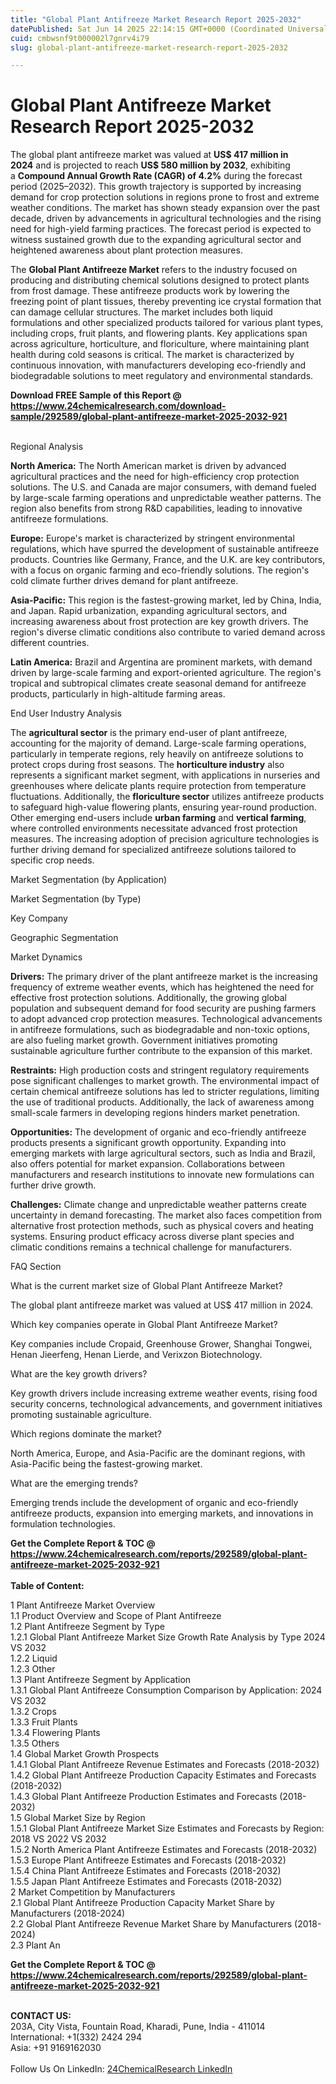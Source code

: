 ```yaml
---
title: "Global Plant Antifreeze Market Research Report 2025-2032"
datePublished: Sat Jun 14 2025 22:14:15 GMT+0000 (Coordinated Universal Time)
cuid: cmbwsnf9t000002l7gnrv4i79
slug: global-plant-antifreeze-market-research-report-2025-2032

---
```


# Global Plant Antifreeze Market Research Report 2025-2032

<p>The global plant antifreeze market was valued at <strong>US$ 417 million in 2024</strong> and is projected to reach <strong>US$ 580 million by 2032</strong>, exhibiting a <strong>Compound Annual Growth Rate (CAGR) of 4.2%</strong> during the forecast period (2025–2032). This growth trajectory is supported by increasing demand for crop protection solutions in regions prone to frost and extreme weather conditions. The market has shown steady expansion over the past decade, driven by advancements in agricultural technologies and the rising need for high-yield farming practices. The forecast period is expected to witness sustained growth due to the expanding agricultural sector and heightened awareness about plant protection measures.</p><p>
</p><p>The <strong>Global Plant Antifreeze Market</strong> refers to the industry focused on producing and distributing chemical solutions designed to protect plants from frost damage. These antifreeze products work by lowering the freezing point of plant tissues, thereby preventing ice crystal formation that can damage cellular structures. The market includes both liquid formulations and other specialized products tailored for various plant types, including crops, fruit plants, and flowering plants. Key applications span across agriculture, horticulture, and floriculture, where maintaining plant health during cold seasons is critical. The market is characterized by continuous innovation, with manufacturers developing eco-friendly and biodegradable solutions to meet regulatory and environmental standards.</p><div><b>Download FREE Sample of this Report @ 
            <a href="https://www.24chemicalresearch.com/download-sample/292589/global-plant-antifreeze-market-2025-2032-921">
            https://www.24chemicalresearch.com/download-sample/292589/global-plant-antifreeze-market-2025-2032-921</a></b></div><br><p>
Regional Analysis</p><p>
</p><p><strong>North America:</strong> The North American market is driven by advanced agricultural practices and the need for high-efficiency crop protection solutions. The U.S. and Canada are major consumers, with demand fueled by large-scale farming operations and unpredictable weather patterns. The region also benefits from strong R&amp;D capabilities, leading to innovative antifreeze formulations.</p><p>
</p><p><strong>Europe:</strong> Europe's market is characterized by stringent environmental regulations, which have spurred the development of sustainable antifreeze products. Countries like Germany, France, and the U.K. are key contributors, with a focus on organic farming and eco-friendly solutions. The region's cold climate further drives demand for plant antifreeze.</p><p>
</p><p><strong>Asia-Pacific:</strong> This region is the fastest-growing market, led by China, India, and Japan. Rapid urbanization, expanding agricultural sectors, and increasing awareness about frost protection are key growth drivers. The region's diverse climatic conditions also contribute to varied demand across different countries.</p><p>
</p><p><strong>Latin America:</strong> Brazil and Argentina are prominent markets, with demand driven by large-scale farming and export-oriented agriculture. The region's tropical and subtropical climates create seasonal demand for antifreeze products, particularly in high-altitude farming areas.</p><p>
End User Industry Analysis</p><p>
</p><p>The <strong>agricultural sector</strong> is the primary end-user of plant antifreeze, accounting for the majority of demand. Large-scale farming operations, particularly in temperate regions, rely heavily on antifreeze solutions to protect crops during frost seasons. The <strong>horticulture industry</strong> also represents a significant market segment, with applications in nurseries and greenhouses where delicate plants require protection from temperature fluctuations. Additionally, the <strong>floriculture sector</strong> utilizes antifreeze products to safeguard high-value flowering plants, ensuring year-round production. Other emerging end-users include <strong>urban farming</strong> and <strong>vertical farming</strong>, where controlled environments necessitate advanced frost protection measures. The increasing adoption of precision agriculture technologies is further driving demand for specialized antifreeze solutions tailored to specific crop needs.</p><p>
Market Segmentation (by Application)</p><p>
</p><p>
Market Segmentation (by Type)</p><p>
</p><p>
Key Company</p><p>
</p><p>
Geographic Segmentation</p><p>
</p><p>
Market Dynamics</p><p>
</p><p><strong>Drivers:</strong> The primary driver of the plant antifreeze market is the increasing frequency of extreme weather events, which has heightened the need for effective frost protection solutions. Additionally, the growing global population and subsequent demand for food security are pushing farmers to adopt advanced crop protection measures. Technological advancements in antifreeze formulations, such as biodegradable and non-toxic options, are also fueling market growth. Government initiatives promoting sustainable agriculture further contribute to the expansion of this market.</p><p>
</p><p><strong>Restraints:</strong> High production costs and stringent regulatory requirements pose significant challenges to market growth. The environmental impact of certain chemical antifreeze solutions has led to stricter regulations, limiting the use of traditional products. Additionally, the lack of awareness among small-scale farmers in developing regions hinders market penetration.</p><p>
</p><p><strong>Opportunities:</strong> The development of organic and eco-friendly antifreeze products presents a significant growth opportunity. Expanding into emerging markets with large agricultural sectors, such as India and Brazil, also offers potential for market expansion. Collaborations between manufacturers and research institutions to innovate new formulations can further drive growth.</p><p>
</p><p><strong>Challenges:</strong> Climate change and unpredictable weather patterns create uncertainty in demand forecasting. The market also faces competition from alternative frost protection methods, such as physical covers and heating systems. Ensuring product efficacy across diverse plant species and climatic conditions remains a technical challenge for manufacturers.</p><p>
FAQ Section</p><p>
What is the current market size of Global Plant Antifreeze Market?</p><p>
</p><p>The global plant antifreeze market was valued at US$ 417 million in 2024.</p><p>
Which key companies operate in Global Plant Antifreeze Market?</p><p>
</p><p>Key companies include Cropaid, Greenhouse Grower, Shanghai Tongwei, Henan Jieerfeng, Henan Lierde, and Verixzon Biotechnology.</p><p>
What are the key growth drivers?</p><p>
</p><p>Key growth drivers include increasing extreme weather events, rising food security concerns, technological advancements, and government initiatives promoting sustainable agriculture.</p><p>
Which regions dominate the market?</p><p>
</p><p>North America, Europe, and Asia-Pacific are the dominant regions, with Asia-Pacific being the fastest-growing market.</p><p>
What are the emerging trends?</p><p>
</p><p>Emerging trends include the development of organic and eco-friendly antifreeze products, expansion into emerging markets, and innovations in formulation technologies.</p>

<div><b>Get the Complete Report & TOC @ 
            <a href="https://www.24chemicalresearch.com/reports/292589/global-plant-antifreeze-market-2025-2032-921">
            https://www.24chemicalresearch.com/reports/292589/global-plant-antifreeze-market-2025-2032-921</a></b></div><br>
            <b>Table of Content:</b><p>1 Plant Antifreeze Market Overview<br />
    1.1 Product Overview and Scope of Plant Antifreeze<br />
    1.2 Plant Antifreeze Segment by Type<br />
        1.2.1 Global Plant Antifreeze Market Size Growth Rate Analysis by Type 2024 VS 2032<br />
        1.2.2 Liquid<br />
        1.2.3 Other<br />
    1.3 Plant Antifreeze Segment by Application<br />
        1.3.1 Global Plant Antifreeze Consumption Comparison by Application: 2024 VS 2032<br />
        1.3.2 Crops<br />
        1.3.3 Fruit Plants<br />
        1.3.4 Flowering Plants<br />
        1.3.5 Others<br />
    1.4 Global Market Growth Prospects<br />
        1.4.1 Global Plant Antifreeze Revenue Estimates and Forecasts (2018-2032)<br />
        1.4.2 Global Plant Antifreeze Production Capacity Estimates and Forecasts (2018-2032)<br />
        1.4.3 Global Plant Antifreeze Production Estimates and Forecasts (2018-2032)<br />
    1.5 Global Market Size by Region<br />
        1.5.1 Global Plant Antifreeze Market Size Estimates and Forecasts by Region: 2018 VS 2022 VS 2032<br />
        1.5.2 North America Plant Antifreeze Estimates and Forecasts (2018-2032)<br />
        1.5.3 Europe Plant Antifreeze Estimates and Forecasts (2018-2032)<br />
        1.5.4 China Plant Antifreeze Estimates and Forecasts (2018-2032)<br />
        1.5.5 Japan Plant Antifreeze Estimates and Forecasts (2018-2032)<br />
2 Market Competition by Manufacturers<br />
    2.1 Global Plant Antifreeze Production Capacity Market Share by Manufacturers (2018-2024)<br />
    2.2 Global Plant Antifreeze Revenue Market Share by Manufacturers (2018-2024)<br />
    2.3 Plant An</p>

<div><b>Get the Complete Report & TOC @ 
            <a href="https://www.24chemicalresearch.com/reports/292589/global-plant-antifreeze-market-2025-2032-921">
            https://www.24chemicalresearch.com/reports/292589/global-plant-antifreeze-market-2025-2032-921</a></b></div><br>

<b>CONTACT US:</b><br>
            203A, City Vista, Fountain Road, Kharadi, Pune, India - 411014<br>
            International: +1(332) 2424 294<br>
            Asia: +91 9169162030 <br><br>
            Follow Us On LinkedIn: <a href="https://www.linkedin.com/company/24chemicalresearch/">24ChemicalResearch LinkedIn</a>
